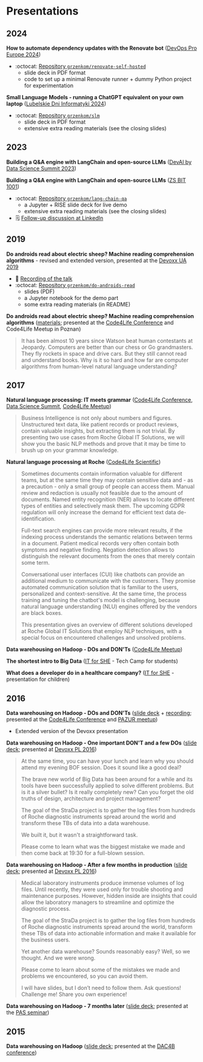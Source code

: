 # Presentations

## 2024

**How to automate dependency updates with the Renovate bot** ([DevOps Pro Europe 2024](https://devopspro.lt/))
- :octocat: [Repository `grzenkom/renovate-self-hosted`](https://github.com/grzenkom/renovate-self-hosted)
  - slide deck in PDF format
  - code to set up a minimal Renovate runner + dummy Python project for experimentation

**Small Language Models - running a ChatGPT equivalent on your own laptop** ([Lubelskie Dni Informatyki 2024](https://ldi.info.pl/))
- :octocat: [Repository `grzenkom/slm`](https://github.com/grzenkom/slm)
  - slide deck in PDF format
  - extensive extra reading materials (see the closing slides)

## 2023

**Building a Q&A engine with LangChain and open-source LLMs** ([DevAI by Data Science Summit 2023](https://devai.dssconf.pl/en/))

**Building a Q&A engine with LangChain and open-source LLMs** ([ZS BIT 1001](https://zsbit.pl/))
- :octocat: [Repository `grzenkom/lang-chain-qa`](https://github.com/grzenkom/lang-chain-qa)
  - a Jupyter + RISE slide deck for live demo
  - extensive extra reading materials (see the closing slides)
- :spiral_notepad: [Follow-up discussion at LinkedIn](https://www.linkedin.com/feed/update/urn:li:activity:7112191739322322944/)

## 2019

**Do androids read about electric sheep? Machine reading comprehension algorithms** - revised and extended version, presented at the [Devoxx UA 2019](https://devoxx.com.ua/)
- :movie_camera: [Recording of the talk](https://youtu.be/Pz27XsF3_jc)
- :octocat: [Repository `grzenkom/do-androids-read`](https://github.com/grzenkom/do-androids-read)
  - slides (PDF)
  - a Jupyter notebook for the demo part
  - some extra reading materials (in README)

**Do androids read about electric sheep? Machine reading comprehension algorithms** ([materials](https://gist.github.com/grzenkom/e54f96f8fb25ea6a58fd0eb0c5b2fb68); presented at the [Code4Life Conference](https://code4life.pl/pages/conferences?id=35) and Code4Life Meetup in Poznan)

> It has been almost 10 years since Watson beat human contestants at Jeopardy. Computers are better than our chess or Go grandmasters. They fly rockets in space and drive cars. But they still cannot read and understand books. Why is it so hard and how far are computer algorithms from human-level natural language understanding?

## 2017

**Natural language processing: IT meets grammar** ([Code4Life Conference](http://code4life.pl/conference/start), [Data Science Summit](http://dssconf.pl/), [Code4Life Meetup](http://code4life.pl/meetups/start))

> Business Intelligence is not only about numbers and figures. Unstructured text data, like patient records or product reviews, contain valuable insights, but extracting them is not trivial. By presenting two use cases from Roche Global IT Solutions, we will show you the basic NLP methods and prove that it may be time to brush up on your grammar knowledge.

**Natural language processing at Roche** ([Code4Life Scientific](http://scientific.code4life.pl/))

> Sometimes documents contain information valuable for different teams, but at the same time they may contain sensitive data and - as a precaution - only a small group of people can access them. Manual review and redaction is usually not feasible due to the amount of documents. Named entity recognition (NER) allows to locate different types of entities and selectively mask them. The upcoming GDPR regulation will only increase the demand for efficient text data de-identification.
> 
> Full-text search engines can provide more relevant results, if the indexing process understands the semantic relations between terms in a document. Patient medical records very often contain both symptoms and negative finding. Negation detection allows to distinguish the relevant documents from the ones that merely contain some term.
> 
> Conversational user interfaces (CUI) like chatbots can provide an additional medium to communicate with the customers. They promise automated communication solution that is familiar to the users, personalized and context-sensitive. At the same time, the process training and tuning the chatbot's model is challenging, because natural language understanding (NLU) engines offered by the vendors are black boxes.
> 
> This presentation gives an overview of different solutions developed at Roche Global IT Solutions that employ NLP techniques, with a special focus on encountered challenges and unsolved problems.


**Data warehousing on Hadoop - DOs and DON'Ts** ([Code4Life Meetup](http://code4life.pl/meetups/start))

**The shortest intro to Big Data** ([IT for SHE](http://www.itforshe.pl/en/) - Tech Camp for students)  

**What does a developer do in a healthcare company?** ([IT for SHE](http://www.itforshe.pl/en/) - presentation for children)  

## 2016

**Data warehousing on Hadoop - DOs and DON'Ts** ([slide deck](http://go.roche.com/dwh-pazur) + [recording](https://players.brightcove.net/74068454001/41tMlekKl_default/index.html?videoId=5219169721001); presented at the [Code4Life Conference](http://code4life.pl/conference/recordings) and [PAZUR meetup](http://www.meetup.com/Poznan-R-User-Group-PAZUR/events/234115285/))

 - Extended version of the Devoxx presentation

**Data warehousing on Hadoop - One important DON'T and a few DOs** ([slide deck](http://go.roche.com/dwh-quickie); presented at [Devoxx PL 2016](http://cfp.2016.devoxx.pl/2016/speaker/marek_grzenkowicz.html))

> At the same time, you can have your lunch and learn why you should attend my evening BOF session. Does it sound like a good deal?
>
> The brave new world of Big Data has been around for a while and its tools have been successfully applied to solve different problems. But is it a silver bullet? Is it really completely new? Can you forget the old truths of design, architecture and project management?
>
> The goal of the StraDa project is to gather the log files from hundreds of Roche diagnostic instruments spread around the world and transform these TBs of data into a data warehouse.
>
> We built it, but it wasn't a straightforward task.
>
> Please come to learn what was the biggest mistake we made and then come back at 19:30 for a full-blown session.

**Data warehousing on Hadoop - After a few months in production** ([slide deck](http://go.roche.com/dwh-bof); presented at [Devoxx PL 2016](http://cfp.devoxx.pl/2016/speaker/marek_grzenkowicz))

> Medical laboratory instruments produce immense volumes of log files. Until recently, they were used only for trouble shooting and maintenance purposes. However, hidden inside are insights that could allow the laboratory managers to streamline and optimize the diagnostic process.
>
> The goal of the StraDa project is to gather the log files from hundreds of Roche diagnostic instruments spread around the world, transform these TBs of data into actionable information and make it available for the business users.
>
> Yet another data warehouse? Sounds reasonably easy? Well, so we thought. And we were wrong.
>
> Please come to learn about some of the mistakes we made and problems we encountered, so you can avoid them.
>
> I will have slides, but I don’t need to follow them. Ask questions! Challenge me! Share you own experience!

**Data warehousing on Hadoop - 7 months later** ([slide deck](http://www.cs.put.poznan.pl/events/2016-04-SeminPAN/MGrzenkowicz.pdf); presented at the [PAS seminar](http://www.cs.put.poznan.pl/events/PAS-seminar-pl.html))

## 2015

**Data warehousing on Hadoop** ([slide deck](http://www.cs.put.poznan.pl/events/Roche-DW-Hadoop.pdf); presented at the [DAC4B conference](http://www.cs.put.poznan.pl/events/DAC4B.html))
